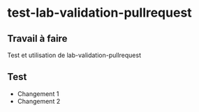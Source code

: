 # test-lab-validation-pullrequest

## Travail à faire 

Test et utilisation de lab-validation-pullrequest

## Test 

- Changement 1
- Changement 2